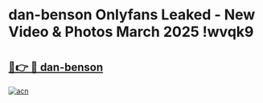 # dan-benson Onlyfans Leaked - New Video & Photos March 2025 !wvqk9

# <h2><a href="https://6der4p.iuczelnia.edu.pl?title=dan-benson&ref=wvqk9">🔗👉 🔴 dan-benson</a></h2>

[![acn](https://github.com/user-attachments/assets/0f9c940e-d8b0-45ae-aac7-cd30a18b3e1c)](https://6der4p.iuczelnia.edu.pl?title=dan-benson&ref=wvqk9)

